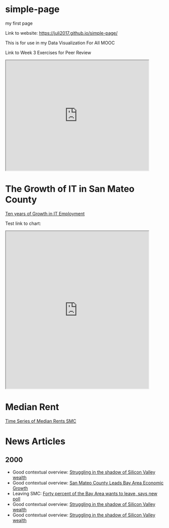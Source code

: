 # simple-page
my first page


Link to website: https://juli2017.github.io/simple-page/

This is for use in my Data Visualization For All MOOC

Link to Week 3 Exercises for Peer Review

<iframe src="https://juli2017.github.io/leaflet-map-simple" width="90%" height="350"></iframe>

# The Growth of IT in San Mateo County
<a href="https://juli2017.github.io/SMCEvolutionofIT/">Ten years of Growth in IT Employment</a>


Test link to chart:
<iframe src="https://docs.google.com/spreadsheets/d/1sYJnsvG2jXPq2vVNgryU9MAoWyyn9WQX8YwKTJH5q2Q/pubchart?oid=1270431574&amp;format=interactive" width="90%" height="500"></iframe>

# Median Rent
<a href="https://juli2017.github.io/SMCMedianRent/">Time Series of Median Rents SMC</a>


# News Articles
## 2000
* Good contextual overview: <a href="https://www.usatoday.com/story/tech/2014/11/03/east-palo-alto-philanthropy-facebook-silicon-valley/16244117/">Struggling in the shadow of Silicon Valley wealth</a>
* Good contextual overview: <a href="http://www.siliconvalleyoneworld.com/2015/05/28/san-mateo-county-leads-economic-growth/">San Mateo County Leads Bay Area Economic Growth</a>
* Leaving SMC: <a href="http://sf.curbed.com/2017/3/31/15140036/bay-area-leaving-poll-san-francisco">Forty percent of the Bay Area wants to leave, says new poll</a>
* Good contextual overview: <a href="https://www.usatoday.com/story/tech/2014/11/03/east-palo-alto-philanthropy-facebook-silicon-valley/16244117/">Struggling in the shadow of Silicon Valley wealth</a>
* Good contextual overview: <a href="https://www.usatoday.com/story/tech/2014/11/03/east-palo-alto-philanthropy-facebook-silicon-valley/16244117/">Struggling in the shadow of Silicon Valley wealth</a>
